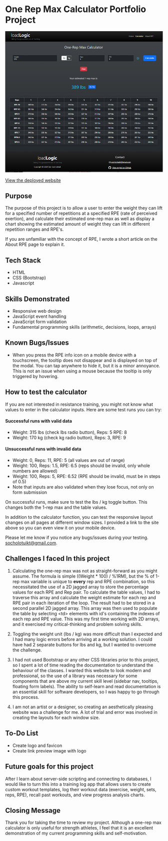 # One Rep Max Calculator Portfolio Project

![Calculator page screenshot](./screenshots/calculator-page-zoomout.png)

 [View the deployed website](https://65d7efbf7551276fb0911444--loadlogic.netlify.app/)

## Purpose

The purpose of this project is to allow a user to enter the weight they can lift for a specified number of repetitions at a specified RPE (rate of perceived exertion), and calculate their estimated one-rep max as well as display a chart showing the estimated amount of weight they can lift in different repetition ranges and RPE's. 

If you are unfamiliar with the concept of RPE, I wrote a short article on the About RPE page to explain it.

## Tech Stack

- HTML
- CSS (Bootstrap)
- Javascript

## Skills Demonstrated

- Responsive web design
- JavaScript event handling
- JavaScript form validation
- Fundamental programming skills (arithmetic, decisions, loops, arrays)

## Known Bugs/Issues

- When you press the RPE info icon on a mobile device with a touchscreen, the tooltip does not disappear and is displayed on top of the modal. You can tap anywhere to hide it, but it is a minor annoyance. This is not an issue when using a mouse because the tooltip is only triggered by hovering.

## How to test the calculator

If you are not interested in resistance training, you might not know what values to enter in the calculator inputs. Here are some test runs you can try:

#### Successful runs with valid data

- Weight: 315 lbs (check lbs radio button), Reps: 5 RPE: 8 
- Weight: 170 kg (check kg radio button), Reps: 3, RPE: 9

#### Unsuccessful runs with invalid data

- Weight: 0, Reps: 11, RPE: 5 (all values are out of range)
- Weight: 100, Reps: 1.5, RPE: 6.5 (reps should be invalid, only whole numbers are allowed)
- Weight: 100, Reps: 5, RPE: 6.52 (RPE should be invalid, must be in steps of 0.5)
- Note that inputs are also validated when they lose focus, not only on form submission

On successful runs, make sure to test the lbs / kg toggle button. This changes both the 1-rep max and the table values.

In addition to the calculator function, you can test the responsive layout changes on all pages at different window sizes. I provided a link to the site above so you can even view it on your mobile device.

Please let me know if you notice any bugs/issues during your testing. <socholotuikt@gmail.com>.

## Challenges I faced In this project

1. Calculating the one-rep max was not as straight-forward as you might assume. The formula is simple ((Weight * 100) / %1RM), but the % of 1-rep max variable is unique to **every** rep and RPE combination, so this necessitated the use of a 2D jagged array to store the percentage values for each RPE and Rep pair. To calculate the table values, I had to traverse this array and calculate the weight estimate for each rep and RPE pair in each iteration of the loop. The result had to be stored in a second parallel 2D jagged array. This array was then used to populate the table by selecting \<td> elements with id's containing the indexes of each rep and RPE value. This was my first time working with 2D arrays, and it exercised my critical-thinking and problem solving skills.

2. Toggling the weight unit (lbs / kg) was more difficult than I expected and I had many logic errors before arriving at a working solution. I could have had 2 separate buttons for lbs and kg, but I wanted to overcome the challenge.

3. I had not used Bootstrap or any other CSS libraries prior to this project, so I spent a lot of time reading the documentation to understand the behaviour of the classes. I wanted this website to look modern and professional, so the use of a library was necessary for some components that are above my current skill level (sidebar nav, tooltips, floating form labels). The ability to self-learn and read documentation is an essential skill for software developers, so I was happy to go through this process.

4. I am not an artist or a designer, so creating an aesthetically pleasing website was a challenge for me. A lot of trial and error was involved in creating the layouts for each window size.

## To-Do List

- Create logo and favicon
- Create link preview image with logo

## Future goals for this project

After I learn about server-side scripting and connecting to databases, I would like to turn this into a training log app that allows users to create custom workout templates, log their workout data (exercise, weight, sets, reps, RPE), recall past workouts, and view progress analysis charts. 

## Closing Message

Thank you for taking the time to review my project. Although a one-rep max calculator is only useful for strength athletes, I feel that it is an excellent demonstration of my current programming skills and self-motivation.
